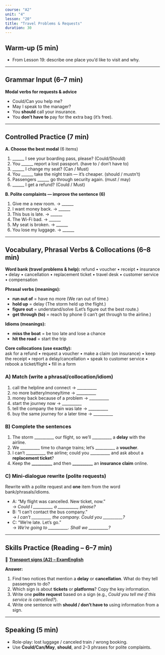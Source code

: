 ```yaml
---
course: "A2"
unit: "4"
lesson: "20"
title: "Travel Problems & Requests"
duration: 30
---
```


## Warm-up (5 min)
- From Lesson 19: describe one place you’d like to visit and why.

---

## Grammar Input (6–7 min)
**Modal verbs for requests & advice**  
- Could/Can you help me?  
- May I speak to the manager?  
- You **should** call your insurance.  
- You **don’t have to** pay for the extra bag (it’s free).

---

## Controlled Practice (7 min)
**A. Choose the best modal** (6 items)
1. ______ I see your boarding pass, please? (Could/Should)  
2. You ______ report a lost passport. (have to / don’t have to)  
3. ______ I change my seat? (Can / Must)  
4. You ______ take the night train — it’s cheaper. (should / mustn’t)  
5. Passengers ______ go through security again. (must / may)  
6. ______ I get a refund? (Could / Must)

**B. Polite complaints — improve the sentence (6)**
1. Give me a new room. → ______  
2. I want money back. → ______  
3. This bus is late. → ______  
4. The Wi-Fi bad. → ______  
5. My seat is broken. → ______  
6. You lose my luggage. → ______

---

## Vocabulary, Phrasal Verbs & Collocations (6–8 min)

**Word bank (travel problems & help):** refund • voucher • receipt • insurance • delay • cancellation • replacement ticket • travel desk • customer service • compensation

**Phrasal verbs (meanings):**  
- **run out of** = have no more (We ran out of time.)  
- **hold up** = delay (The storm held up the flight.)  
- **figure out** = understand/solve (Let’s figure out the best route.)  
- **get through (to)** = reach by phone (I can’t get through to the airline.)

**Idioms (meanings):**  
- **miss the boat** = be too late and lose a chance  
- **hit the road** = start the trip

**Core collocations (use exactly):**  
ask for a refund • request a voucher • make a claim (on insurance) • keep the receipt • report a delay/cancellation • speak to customer service • rebook a ticket/flight • fill in a form

### A) Match (write a phrasal/collocation/idiom)
1) call the helpline and connect → __________  
2) no more battery/money/time → __________  
3) money back because of a problem → __________  
4) start the journey now → __________  
5) tell the company the train was late → __________  
6) buy the same journey for a later time → __________

### B) Complete the sentences
1) The storm __________ our flight, so we’ll __________ a **delay** with the airline.  
2) We __________ time to change trains; let’s __________ a **voucher**.  
3) I can’t __________ the airline; could you __________ and ask about a **replacement ticket**?  
4) Keep the **__________** and then **__________** an **insurance claim** online.

### C) Mini-dialogue rewrite (polite requests)
Rewrite with a polite request and **one** item from the word bank/phrasals/idioms.

- A: “My flight was cancelled. New ticket, now.”  
  → *Could I __________ a __________, please?*  
- B: “I can’t contact the bus company.”  
  → *I can’t __________ the company. Could you __________?*  
- C: “We’re late. Let’s go.”  
  → *We’re going to __________. Shall we __________?*


---

## Skills Practice (Reading – 6–7 min)

📰 **[Transport signs (A2) – ExamEnglish](https://www.examenglish.com/A2/A2_reading_transport.htm)**

**Answer:**
1) Find two notices that mention a **delay** or **cancellation**. What do they tell passengers to do?  
2) Which sign is about **tickets** or **platforms**? Copy the key information.  
3) Write one **polite request** based on a sign (e.g., *Could you tell me if this service is cancelled?*).  
4) Write one sentence with **should / don’t have to** using information from a sign.


---

## Speaking (5 min)
- Role-play: lost luggage / canceled train / wrong booking.  
- Use **Could/Can/May**, **should**, and 2–3 phrases for polite complaints.
